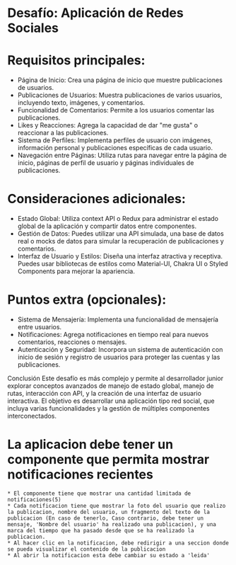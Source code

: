 # Desafío: Aplicación de Redes Sociales

# Requisitos principales:

- Página de Inicio: Crea una página de inicio que muestre publicaciones de usuarios.
- Publicaciones de Usuarios: Muestra publicaciones de varios usuarios, incluyendo texto, imágenes, y comentarios.
- Funcionalidad de Comentarios: Permite a los usuarios comentar las publicaciones.
- Likes y Reacciones: Agrega la capacidad de dar "me gusta" o reaccionar a las publicaciones.
- Sistema de Perfiles: Implementa perfiles de usuario con imágenes, información personal y publicaciones específicas de cada usuario.
- Navegación entre Páginas: Utiliza rutas para navegar entre la página de inicio, páginas de perfil de usuario y páginas individuales de publicaciones.

# Consideraciones adicionales:

- Estado Global: Utiliza context API o Redux para administrar el estado global de la aplicación y compartir datos entre componentes.
- Gestión de Datos: Puedes utilizar una API simulada, una base de datos real o mocks de datos para simular la recuperación de publicaciones y comentarios.
- Interfaz de Usuario y Estilos: Diseña una interfaz atractiva y receptiva. Puedes usar bibliotecas de estilos como Material-UI, Chakra UI o Styled Components para mejorar la apariencia.

# Puntos extra (opcionales):
- Sistema de Mensajería: Implementa una funcionalidad de mensajería entre usuarios.
- Notificaciones: Agrega notificaciones en tiempo real para nuevos comentarios, reacciones o mensajes.
- Autenticación y Seguridad: Incorpora un sistema de autenticación con inicio de sesión y registro de usuarios para proteger las cuentas y las publicaciones.

Conclusión
Este desafío es más complejo y permite al desarrollador junior explorar conceptos avanzados de manejo de estado global, manejo de rutas, interacción con API, y la creación de una interfaz de usuario interactiva. El objetivo es desarrollar una aplicación tipo red social, que incluya varias funcionalidades y la gestión de múltiples componentes interconectados.

# La aplicacion debe tener un componente que permita mostrar notificaciones recientes
    * El componente tiene que mostrar una cantidad limitada de notificaciones(5)
    * Cada notificacion tiene que mostrar la foto del usuario que realizo la publicacion, nombre del usuario, un fragmento del texto de la publicacion (En caso de tenerlo, Caso contrario, debe tener un mensaje, 'Nombre del usuario' ha realizado una publicacion), y una marca del tiempo que ha pasado desde que se ha realizado la publicacion.
    * Al hacer clic en la notificacion, debe redirigir a una seccion donde se pueda visualizar el contenido de la publicacion
    * Al abrir la notificacion esta debe cambiar su estado a 'leida'

